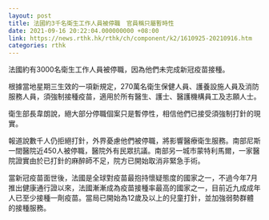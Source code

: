 ```yaml
---
layout: post
title: 法國約3千名衛生工作人員被停職　官員稱只屬暫時性
date: 2021-09-16 20:22:04.000000000 +08:00
link: https://news.rthk.hk/rthk/ch/component/k2/1610925-20210916.htm
categories: rthk
---
```


法國約有3000名衛生工作人員被停職，因為他們未完成新冠疫苗接種。

根據當地星期三生效的一項新規定，270萬名衛生保健人員、護養設施人員及消防服務人員，須強制接種疫苗，適用於所有醫生、護士、醫護機構員工及志願人士。

衛生部長韋朗說，絕大部分停職個案只是暫停性，相信他們已接受須強制打針的現實。

報道說數千人仍拒絕打針，外界憂慮他們被停職，將影響醫療衛生服務。南部尼斯一間醫院近450人被停職，醫院外有民眾抗議。南部另一城市蒙特利馬爾，一家醫院證實由於已打針的麻醉師不足，院方已開始取消非緊急手術。

當新冠疫苗面世後，法國是全球對疫苗最抱持懷疑態度的國家之一，不過今年7月推出健康通行證以來，法國漸漸成為疫苗接種率最高的國家之一，目前近九成成年人已至少接種一劑疫苗。當局已開始為12歲及以上的兒童打針，並加強弱勢群體的接種服務。
